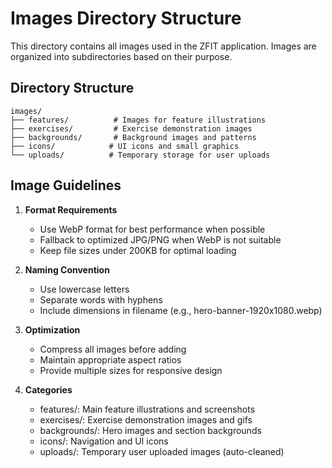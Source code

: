 # Images Directory Structure

This directory contains all images used in the ZFIT application. Images are organized into subdirectories based on their purpose.

## Directory Structure

```
images/
├── features/          # Images for feature illustrations
├── exercises/         # Exercise demonstration images
├── backgrounds/       # Background images and patterns
├── icons/            # UI icons and small graphics
└── uploads/          # Temporary storage for user uploads
```

## Image Guidelines

1. **Format Requirements**
   - Use WebP format for best performance when possible
   - Fallback to optimized JPG/PNG when WebP is not suitable
   - Keep file sizes under 200KB for optimal loading

2. **Naming Convention**
   - Use lowercase letters
   - Separate words with hyphens
   - Include dimensions in filename (e.g., hero-banner-1920x1080.webp)

3. **Optimization**
   - Compress all images before adding
   - Maintain appropriate aspect ratios
   - Provide multiple sizes for responsive design

4. **Categories**
   - features/: Main feature illustrations and screenshots
   - exercises/: Exercise demonstration images and gifs
   - backgrounds/: Hero images and section backgrounds
   - icons/: Navigation and UI icons
   - uploads/: Temporary user uploaded images (auto-cleaned) 